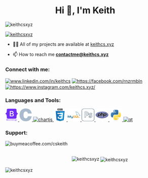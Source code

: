 <h1 align="center">Hi 👋, I'm Keith</h1>
<p align="left"> <img src="https://komarev.com/ghpvc/?username=keithcsxyz&label=Profile%20views&color=0e75b6&style=flat" alt="keithcsxyz" /> </p>

<p align="left"> <a href="https://github.com/ryo-ma/github-profile-trophy"><img src="https://github-profile-trophy.vercel.app/?username=keithcsxyz" alt="keithcsxyz" /></a> </p>

- 👨‍💻 All of my projects are available at [keithcs.xyz](keithcs.xyz)

- 📫 How to reach me **contactme@keithcs.xyz**

<h3 align="left">Connect with me:</h3>
<p align="left">
<a href="https://linkedin.com/in/www.linkedin.com/in/keithcs" target="blank"><img align="center" src="https://raw.githubusercontent.com/rahuldkjain/github-profile-readme-generator/master/src/images/icons/Social/linked-in-alt.svg" alt="www.linkedin.com/in/keithcs" height="30" width="40" /></a>
<a href="https://fb.com/https://facebook.com/rnzrmbln" target="blank"><img align="center" src="https://raw.githubusercontent.com/rahuldkjain/github-profile-readme-generator/master/src/images/icons/Social/facebook.svg" alt="https://facebook.com/rnzrmbln" height="30" width="40" /></a>
<a href="https://instagram.com/https://www.instagram.com/keithcs.xyz/" target="blank"><img align="center" src="https://raw.githubusercontent.com/rahuldkjain/github-profile-readme-generator/master/src/images/icons/Social/instagram.svg" alt="https://www.instagram.com/keithcs.xyz/" height="30" width="40" /></a>
</p>

<h3 align="left">Languages and Tools:</h3>
<p align="left"> <a href="https://getbootstrap.com" target="_blank" rel="noreferrer"> <img src="https://raw.githubusercontent.com/devicons/devicon/master/icons/bootstrap/bootstrap-plain-wordmark.svg" alt="bootstrap" width="40" height="40"/> </a> <a href="https://www.cprogramming.com/" target="_blank" rel="noreferrer"> <img src="https://raw.githubusercontent.com/devicons/devicon/master/icons/c/c-original.svg" alt="c" width="40" height="40"/> </a> <a href="https://www.chartjs.org" target="_blank" rel="noreferrer"> <img src="https://www.chartjs.org/media/logo-title.svg" alt="chartjs" width="40" height="40"/> </a> <a href="https://www.w3schools.com/css/" target="_blank" rel="noreferrer"> <img src="https://raw.githubusercontent.com/devicons/devicon/master/icons/css3/css3-original-wordmark.svg" alt="css3" width="40" height="40"/> </a> <a href="https://www.mysql.com/" target="_blank" rel="noreferrer"> <img src="https://raw.githubusercontent.com/devicons/devicon/master/icons/mysql/mysql-original-wordmark.svg" alt="mysql" width="40" height="40"/> </a> <a href="https://www.photoshop.com/en" target="_blank" rel="noreferrer"> <img src="https://raw.githubusercontent.com/devicons/devicon/master/icons/photoshop/photoshop-line.svg" alt="photoshop" width="40" height="40"/> </a> <a href="https://www.php.net" target="_blank" rel="noreferrer"> <img src="https://raw.githubusercontent.com/devicons/devicon/master/icons/php/php-original.svg" alt="php" width="40" height="40"/> </a> <a href="https://www.python.org" target="_blank" rel="noreferrer"> <img src="https://raw.githubusercontent.com/devicons/devicon/master/icons/python/python-original.svg" alt="python" width="40" height="40"/> </a> <a href="https://www.qt.io/" target="_blank" rel="noreferrer"> <img src="https://upload.wikimedia.org/wikipedia/commons/0/0b/Qt_logo_2016.svg" alt="qt" width="40" height="40"/> </a> </p>

<h3 align="left">Support:</h3>
<p><a href="https://www.buymeacoffee.com/buymeacoffee.com/cskeith"> <img align="left" src="https://cdn.buymeacoffee.com/buttons/v2/default-yellow.png" height="50" width="210" alt="buymeacoffee.com/cskeith" /></a></p><br><br>

<p><img align="left" src="https://github-readme-stats.vercel.app/api/top-langs?username=keithcsxyz&show_icons=true&locale=en&layout=compact" alt="keithcsxyz" /></p>

<p>&nbsp;<img align="center" src="https://github-readme-stats.vercel.app/api?username=keithcsxyz&show_icons=true&locale=en" alt="keithcsxyz" /></p>

<p><img align="center" src="https://github-readme-streak-stats.herokuapp.com/?user=keithcsxyz&" alt="keithcsxyz" /></p>
